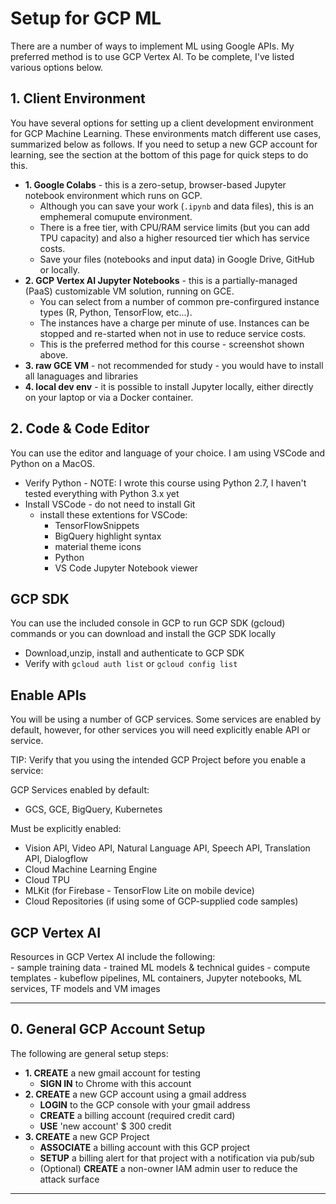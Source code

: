 # Setup for GCP ML

There are a number of ways to implement ML using Google APIs.  My preferred method is to use GCP Vertex AI.  To be complete, I've listed various options below.    


## 1. Client Environment

You have several options for setting up a client development environment for GCP Machine Learning.  These environments match different use cases, summarized below as follows.  If you need to setup a new GCP account for learning, see the section at the bottom of this page for quick steps to do this.  

- **1. Google Colabs** - this is a zero-setup, browser-based Jupyter notebook environment which runs on GCP.  
    - Although you can save your work (`.ipynb` and data files), this is an emphemeral comupute environment. 
    - There is a free tier, with CPU/RAM service limits (but you can add TPU capacity) and also a higher resourced tier which has service costs.
    - Save your files (notebooks and input data) in Google Drive, GitHub or locally.
- **2. GCP Vertex AI Jupyter Notebooks** - this is a partially-managed (PaaS) customizable VM solution, running on GCE.  
    - You can select from a number of common pre-confirgured instance types (R, Python, TensorFlow, etc...). 
    - The instances have a charge per minute of use.  Instances can be stopped and re-started when not in use to reduce service costs.  
    - This is the preferred method for this course - screenshot shown above.
- **3. raw GCE VM** - not recommended for study - you would have to install all lanaguages and libraries
- **4. local dev env** - it is possible to install Jupyter locally, either directly on your laptop or via a Docker container.

## 2. Code & Code Editor

You can use the editor and language of your choice.  I am using VSCode and Python on a MacOS.
- Verify Python - NOTE: I wrote this course using Python 2.7, I haven't tested everything with Python 3.x yet
- Install VSCode - do not need to install Git
    - install these extentions for VSCode: 
        - TensorFlowSnippets
        - BigQuery highlight syntax
        - material theme icons
        - Python
        - VS Code Jupyter Notebook viewer

## GCP SDK 
 
 You can use the included console in GCP to run GCP SDK (gcloud) commands or you can download and install the GCP SDK locally

 - Download,unzip, install and authenticate to GCP SDK
 - Verify with `gcloud auth list` or `gcloud config list`

 ## Enable APIs

 You will be using a number of GCP services.  Some services are enabled by default, however, for other services you will need explicitly enable API or service.  

TIP: Verify that you using the intended GCP Project before you enable a service:

GCP Services enabled by default:
 - GCS, GCE, BigQuery, Kubernetes  

 Must be explicitly enabled:
 - Vision API, Video API, Natural Language API, Speech API, Translation API, Dialogflow
 - Cloud Machine Learning Engine
 - Cloud TPU
 - MLKit (for Firebase - TensorFlow Lite on mobile device)
 - Cloud Repositories (if using some of GCP-supplied code samples)
 
 ## GCP Vertex AI
 
Resources in GCP Vertex AI include the following:  
    - sample training data
    - trained ML models & technical guides
    - compute templates - kubeflow pipelines, ML containers, Jupyter notebooks, ML services, TF models and VM images

---

## 0. General GCP Account Setup

The following are general setup steps:
- **1. CREATE** a new gmail account for testing
    - **SIGN IN** to Chrome with this account  
- **2. CREATE** a new GCP account using a gmail address
    - **LOGIN** to the GCP console with your gmail address
    - **CREATE** a billing account (required credit card)
    - **USE** 'new account' $ 300 credit
- **3. CREATE** a new GCP Project
    - **ASSOCIATE** a billing account with this GCP project
    - **SETUP** a billing alert for that project with a notification via pub/sub
    - (Optional) **CREATE** a non-owner IAM admin user to reduce the attack surface
    
---
